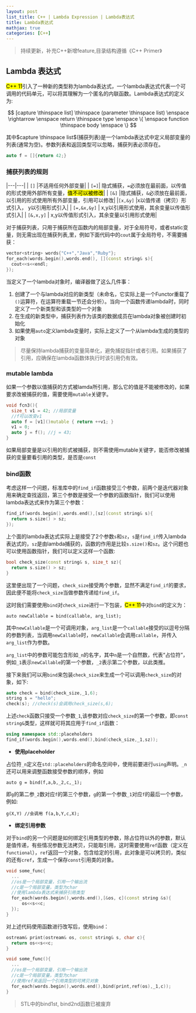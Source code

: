 ```yaml
---
layout: post
list_title: C++ | Lambda Expression | Lambda表达式
title: Lambda表达式
mathjax: true
categories: [C++]
---
```


> 持续更新，补充C++新增feature,目录结构遵循《C++ Primer》

## Lambda 表达式

<mark>C++ 11</mark>引入了一种新的类型称为lambda表达式，一个lambda表达式代表一个可调用的代码单元，可以将其理解为一个匿名的内联函数。Lambda表达式的定义为:

$$
[capture \thinspace list] \thinspace (parameter \thinspace list) \enspace \rightarrow \enspace return \thinspace type \enspace \{ \enspace function \thinspace body \enspace  \}
$$

其中$capture \thinspace list$(捕获列表)是一个lambda表达式中定义局部变量的列表(通常为空)。参数列表和返回类型可以忽略，捕获列表必须存在。

```cpp
auto f = []{return 42;}
```

### 捕获列表的规则

|---|---|
| `[]` |不适用任何外部变量|
| `[=]`| 隐式捕获，`=`必须放在最前面，以传值的形式使用外部所有变量，<mark>值不可以被修改</mark>|
| `[&]` |隐式捕获，`&`必须放在最前面，以引用的形式使用所有外部变量，引用可以修改|
|`[x,&y]` |x以值传递（拷贝）形式引入， y以引用形式引入|
| `[=,&x,&y]` | x,y以引用形式使用，其余变量以传值形式引入|
| `[&,x,y]` | x,y以传值形式引入，其余变量以引用形式使用|

对于捕获列表，只用于捕获所在函数内的局部变量，对于全局符号，或者static变量，则无需出现在捕获列表,里，例如下面代码中的`cout`属于全局符号，不需要捕获：

```cpp
vector<string> words{"C++","Java","Ruby"};
for_each(words.begin(),words.end(), [](const string& s){
  cout<<s<<endl;
});
```
当定义了一个lambda对象时，编译器做了这么几件事：

1. 创建了一个与lambda对应的新类型（未命名，它实际上是一个Functor重载了`()`运算符，在运算符重载一节还会分析）。当向一个函数传递lambda时，同时定义了一个新类型和该类型的一个对象
2. 在生成的新类型中，捕获列表作为该类的数据成员在lambda对象被创建时初始化
3. 如果使用`auto`定义lambda变量时，实际上定义了一个从lambda生成的类型的对象

> 尽量保持lambda捕获的变量简单化，避免捕捉指针或者引用。如果捕获了引用，应确保在lambda函数体执行时该引用仍有效。

### mutable lambda

如果一个参数以值捕获的方式被lamda所引用，那么它的值是不能被修改的，如果要求改被捕获的值，需要使用`mutable`关键字。

```cpp
void fcn3(){
  size_t v1 = 42; //局部变量
  //f可以改变v1
  auto f = [v1]()mutable { return ++v1; }
  v1 = 0;
  auto j = f(); //j = 43;
}
```

如果局部变量是以引用的形式被捕获，则不需使用mutable关键字，能否修改被捕获的变量要看引用的类型，是否是`const`

### bind函数

考虑这样一个问题，标准库中的`find_if`函数接受三个参数，前两个是迭代器对象用来确定查找返回，第三个参数是接受一个参数的函数指针，我们可以使用lambda表达式来作为第三个参数：

```cpp
find_if(words.begin(),words.end(),[sz](const string& s){
  return s.size() > sz;
});
```
上个面的lambda表达式实际上是接受了2个参数`s`和`sz`，`s`是`find_if`传入lambda表达式的，`sz`是由lambda捕获的，函数的作用是比较`s.size()`和`sz`。这个问题也可以使用函数指针，我们可以定义这样一个函数:

```cpp
bool check_size(const string& s, size_t sz){
  return s.size() > sz;
}
```
这里便出现了一个问题，`check_size`接受两个参数，显然不满足`find_if`的要求，因此便不能将`check_size`当做参数传递给`find_if`。

这时我们需要使用`bind`对`check_size`进行一下包装，<mark>C++ 11</mark>中对`bind`的定义为：

```
auto newCallable = bind(callable, arg_list);
```

其中`newCallable`是一个可调用对象，`arg_list`是一个`callable`接受的以逗号分隔的参数列表，当调用`newCallable`时，`newCallable`会调用`callable`，并传入`arg_list`作为参数。

`arg_list`中的参数可能包含形如`_n`的名字，其中`n`是一个自然数，代表“占位符”，例如`_1`表示`newCallable`的第一个参数，`_2`表示第二个参数，以此类推。

接下来我们可以用`bind`来包装`check_size`来生成一个可以调用`check_size`的对象，如下:

```cpp
auto check = bind(check_size,_1,6);
string s = "hello";
check(s); //check(s)会调用check_size(s,6);
```
上述`check`函数只接受一个参数`_1`,该参数对应`check_size`的第一个参数，即`const string&`类型，这样就可将其应用于`find_if`函数：

```cpp
using namespace std::placeholders
find_if(words.begin(),words.end(),bind(check_size,_1,sz));
```
- **使用placeholder**

占位符`_n`定义在`std::placeholders`的命名空间中，使用前要进行`using`声明。`_n`还可以用来调整函数接受参数的顺序，例如

```
auto g = bind(f,a,b,_2,c,_1);
```
即`g`的第二参`_2`数对应`f`的第三个参数，`g`的第一个参数`_1`对应`f`的最后一个参数，例如:

```
g(X,Y) //会调用 f(a,b,Y,c,X);
```

- **绑定引用参数**

对于`bind`的另一个问题是如何绑定引用类型的参数，除占位符以外的参数，默认是值传递，有些情况参数无法拷贝，只能取引用，这时需要使用`ref`函数（定义在`functional`），`ref`返回一个对象，包含给定的引用，此对象是可以拷贝的，类似的还有`cref`，生成一个保存`const`引用类的对象。

```cpp
void some_func{
  ...
  //os是一个局部变量，引用一个输出流
  //c是一个局部变量，类型为char
  //使用lambda表达式来捕获引用类型
  for_each(words.begin(),words.end(),[&os, c](const string &s){
      os<<s<<c;
  });
} 
```

对上述代码使用函数进行改写后，使用`bind`：

```cpp
ostream& print(ostream& os, const string& s, char c){
  return os<<s<<c;
}

void some_func(){
  ...
  //os是一个局部变量，引用一个输出流
  //c是一个局部变量，类型为char
  //使用ref来返回一个引用类型的可拷贝对象
  for_each(words.begin(),words.end(),bind(print,ref(os),_1,c));
}
```

> STL中的bind1st, bind2nd函数已被废弃